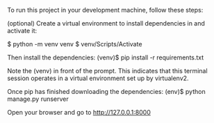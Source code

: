 To run this project in your development machine, follow these steps:


(optional) Create a virtual environment to install dependencies in and activate it:

$ python -m venv venv
$ venv/Scripts/Activate

Then install the dependencies:
(venv)$ pip install -r requirements.txt

Note the (venv) in front of the prompt. This indicates that this terminal session operates in a virtual environment set up by virtualenv2.

Once pip has finished downloading the dependencies:
(env)$ python manage.py runserver


Open your browser and go to http://127.0.0.1:8000